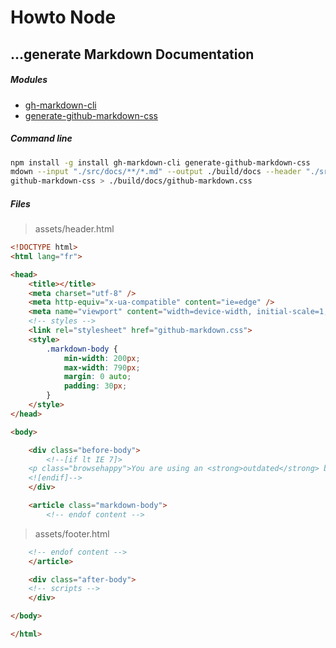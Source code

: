 # Howto Node
## ...generate Markdown Documentation

##### Modules

- [gh-markdown-cli](https://github.com/millermedeiros/gh-markdown-cli)
- [generate-github-markdown-css](https://github.com/sindresorhus/generate-github-markdown-css)

##### Command line

```bash
npm install -g install gh-markdown-cli generate-github-markdown-css
mdown --input "./src/docs/**/*.md" --output ./build/docs --header "./src/docs/assets/header.html" --footer "./src/docs/assets/footer.html"
github-markdown-css > ./build/docs/github-markdown.css
```

##### Files

> assets/header.html

```html
<!DOCTYPE html>
<html lang="fr">

<head>
    <title></title>
    <meta charset="utf-8" />
    <meta http-equiv="x-ua-compatible" content="ie=edge" />
    <meta name="viewport" content="width=device-width, initial-scale=1, minimum-scale=1, maximum-scale=1, user-scalable=no" />
    <!-- styles -->
    <link rel="stylesheet" href="github-markdown.css">
    <style>
        .markdown-body {
            min-width: 200px;
            max-width: 790px;
            margin: 0 auto;
            padding: 30px;
        }
    </style>
</head>

<body>

    <div class="before-body">
        <!--[if lt IE 7]>
    <p class="browsehappy">You are using an <strong>outdated</strong> browser. Please <a href="http://browsehappy.com/">upgrade your browser</a> to improve your experience.</p>
    <![endif]-->
    </div>

    <article class="markdown-body">
        <!-- endof content -->
```

> assets/footer.html

```html
    <!-- endof content -->
    </article>

    <div class="after-body">
    <!-- scripts -->
    </div>

</body>

</html>
```
